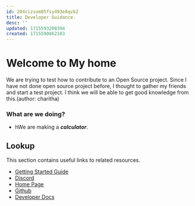 ```yaml
---
id: 204cizsom85fsy493e8qvb2
title: Developer Guidance.
desc: ''
updated: 1715593208394
created: 1715590862103
---
```

# Welcome to My home

We are trying to test how to contribute to an Open Source project. Since I have not done open source project before, I thought to gather my friends and start a test project. I think we will be able to get good knowledge from this.(author: charitha)
### What are we doing?
 * hWe are making a _**calculator**_.
## Lookup

This section contains useful links to related resources.

- [Getting Started Guide](https://link.dendron.so/6b25)
- [Discord](https://link.dendron.so/6b23)
- [Home Page](https://wiki.dendron.so/)
- [Github](https://link.dendron.so/6b24)
- [Developer Docs](https://docs.dendron.so/)